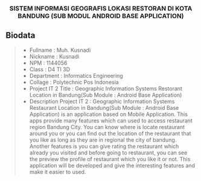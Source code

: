 <h3 align="center">
SISTEM INFORMASI GEOGRAFIS LOKASI RESTORAN DI KOTA BANDUNG (SUB MODUL ANDROID BASE APPLICATION)
</h3>

Biodata
-------

> - Fullname 				 : Muh. Kusnadi
> - Nickname 				 : Kusnadi
> - NPM		 				 : 1144056
> - Class	 				 : D4 TI 3D
> - Department  			 : Informatics Engineering
> - Collage					 : Polytechnic Pos Indonesia
> - Project IT 2 Title  	 : Geographic Information Systems Restorant Location in Bandung(Sub Module : Android Base Application)
> - Description Project IT 2 : Geographic Information Systems Restaurant Location in Bandung(Sub Module : Android Base Application) is an application based on Mobile Application. This apps provide many features which can used to access restaurant region Bandung City. You can know where is locate restaurant around you or you can find out the location of the restaurant that you like as long as they are in regional the city of bandung. Another features is you can give rating the restaurant which already you visited and before going to restaurant, you can see the preview the profile of restaurant which you like it or not. This application will be developed and give the interesting features and make it easier to used.
